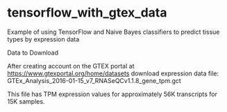 # tensorflow_with_gtex_data
Example of using TensorFlow and Naive Bayes classifiers to predict tissue types by expression data

Data to Download

After creating account on the GTEX portal at https://www.gtexportal.org/home/datasets
download expression data file: GTEx_Analysis_2016-01-15_v7_RNASeQCv1.1.8_gene_tpm.gct

This file has TPM expression values for approximately 56K transcripts for 15K samples.
